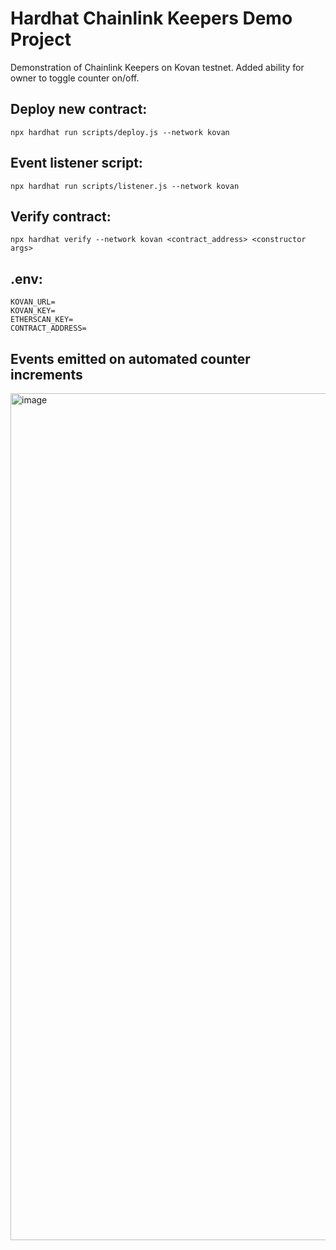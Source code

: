 # Hardhat Chainlink Keepers Demo Project 

Demonstration of Chainlink Keepers on Kovan testnet. Added ability for owner to toggle counter on/off.

## Deploy new contract:
```shell
npx hardhat run scripts/deploy.js --network kovan   
```
## Event listener script:
```shell
npx hardhat run scripts/listener.js --network kovan   
```
## Verify contract:
```shell
npx hardhat verify --network kovan <contract_address> <constructor args> 
```
## .env:
```shell
KOVAN_URL=
KOVAN_KEY=
ETHERSCAN_KEY=
CONTRACT_ADDRESS=
```

## Events emitted on automated counter increments
<img width="1355" alt="image" src="https://user-images.githubusercontent.com/34758484/156899157-eac4ee01-1392-43d3-aab6-0aed3f7d18e3.png">

